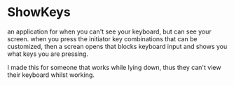 # ShowKeys
an application for when you can't see your keyboard, but can see your screen. when you press the initiator key combinations that can be customized, then a screan opens that blocks keyboard input and shows you what keys you are pressing.

I made this for someone that works while lying down, thus they can't view their keyboard whilst working.
